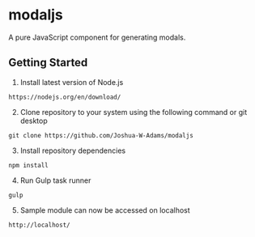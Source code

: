 # modaljs
A pure JavaScript component for generating modals.

## Getting Started

1. Install latest version of Node.js

```
https://nodejs.org/en/download/
```

2. Clone repository to your system using the following command or git desktop

```
git clone https://github.com/Joshua-W-Adams/modaljs
```

3. Install repository dependencies

```
npm install
```

4. Run Gulp task runner

```
gulp
```

5. Sample module can now be accessed on localhost

```
http://localhost/
```
